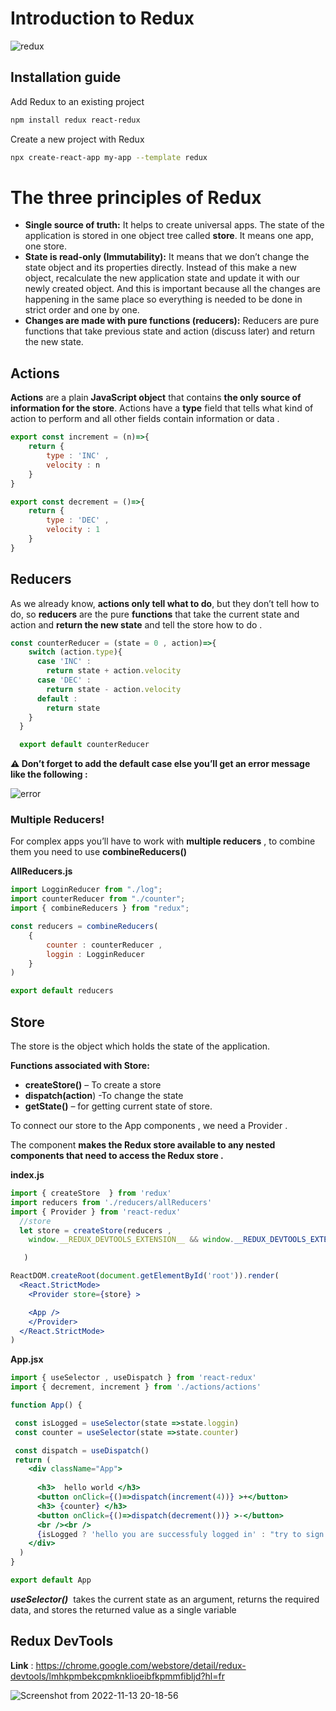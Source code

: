 # Introduction to Redux


![redux](https://user-images.githubusercontent.com/91995474/201539053-5504a5db-77f4-477c-ace0-5019d6946e4c.png)

## Installation guide

Add Redux to an existing project

```bash
npm install redux react-redux
```

Create a new project with Redux

```bash
npx create-react-app my-app --template redux
```

# The three principles of Redux

- **Single source of truth:** It helps to create universal apps. The state of the application is stored in one object tree called **store**. It means one app, one store.
- **State is read-only (Immutability):** It means that we don’t change the state object and its properties directly. Instead of this make a new object, recalculate the new application state and update it with our newly created object. And this is important because all the changes are happening in the same place so everything is needed to be done in strict order and one by one.
- **Changes are made with pure functions (reducers):** Reducers are pure functions that take previous state and action (discuss later) and return the new state.

## Actions

**Actions** are a plain **JavaScript object** that contains **the only source of information for the store**. Actions have a **type** field that tells what kind of action to perform and all other fields contain information or data .

```jsx
export const increment = (n)=>{
    return {
        type : 'INC' , 
        velocity : n 
    }
}

export const decrement = ()=>{
    return {
        type : 'DEC' , 
        velocity : 1
    }
}
```

## Reducers

As we already know, **actions only tell what to do**, but they don’t tell how to do, so **reducers** are the pure **functions** that take the current state and action and **return the new state** and tell the store how to do .

```jsx
const counterReducer = (state = 0 , action)=>{
    switch (action.type){
      case 'INC' : 
        return state + action.velocity
      case 'DEC' : 
        return state - action.velocity
      default :
        return state
    }
  }

  export default counterReducer
```

**⚠️ Don’t forget to add the default case else you’ll get an error message like the following :** 

![error](https://user-images.githubusercontent.com/91995474/201539236-3b376064-c7d4-424e-b1ce-2c226d4bf070.png)


### Multiple Reducers!

For complex apps you’ll have to work with **multiple reducers** , to combine them you need to use **combineReducers()** 

**AllReducers.js**

```jsx
import LogginReducer from "./log";
import counterReducer from "./counter";
import { combineReducers } from "redux";

const reducers = combineReducers(
    {
        counter : counterReducer ,
        loggin : LogginReducer
    }
)

export default reducers
```

## Store

The store is the object which holds the state of the application.

**Functions associated with Store:** 

- **createStore()** – To create a store
- **dispatch(action**) -To change the state
- **getState()** – for getting current state of store.

To connect our store to the App components , we need a Provider . 

The <Provider> component **makes the Redux store available to any nested components that need to access the Redux store .**

**index.js**

```jsx
import { createStore  } from 'redux'
import reducers from './reducers/allReducers'
import { Provider } from 'react-redux'
  //store
  let store = createStore(reducers , 
    window.__REDUX_DEVTOOLS_EXTENSION__ && window.__REDUX_DEVTOOLS_EXTENSION__()

   )

ReactDOM.createRoot(document.getElementById('root')).render(
  <React.StrictMode>
    <Provider store={store} >

    <App />
    </Provider>
  </React.StrictMode>
)
```

**App.jsx**

```jsx
import { useSelector , useDispatch } from 'react-redux'
import { decrement, increment } from './actions/actions'

function App() {

 const isLogged = useSelector(state =>state.loggin) 
 const counter = useSelector(state =>state.counter) 

 const dispatch = useDispatch()
 return (
    <div className="App">
       
      <h3>  hello world </h3>
      <button onClick={()=>dispatch(increment(4))} >+</button>
      <h3> {counter} </h3>
      <button onClick={()=>dispatch(decrement())} >-</button>
      <br /><br />
      {isLogged ? 'hello you are successfuly logged in' : "try to sign in"}
    </div>
  )
}

export default App
```

***useSelector()***  takes the current state as an argument, returns the required data, and stores the returned value as a single variable

## Redux DevTools

**Link** : https://chrome.google.com/webstore/detail/redux-devtools/lmhkpmbekcpmknklioeibfkpmmfibljd?hl=fr

![Screenshot from 2022-11-13 20-18-56](https://user-images.githubusercontent.com/91995474/201540484-a1b6deb2-ff32-4507-b17a-36ad994b4a14.png)

